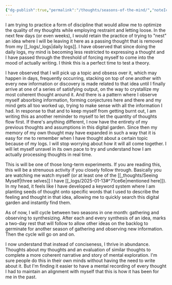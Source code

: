 ```yaml
---
{"dg-publish":true,"permalink":"/thoughts/seasons-of-the-mind/","noteIcon":"","created":"2025-01-20"}
---
```


I am trying to practice a form of discipline that would allow me to optimize the quality of my thoughts while employing restraint and letting loose. In the next few days (or even weeks), I would retain the practice of trying to "nest" an idea where I will be leaving it here as a passing thought that is removed from my [[_logs/_logs\|daily logs]]. I have observed that since doing the daily logs, my mind is becoming less restricted to expressing a thought and I have passed through the threshold of forcing myself to come into the mood of actually writing. I think this is a perfect time to test a theory.

I have observed that I will pick up a topic and obsess over it, which may happen in days, frequently occurring, stacking on top of one another with every new information or discovery is made related to that idea until I finally arrive at one of a series of satisfying output, on the way to crystallize my most coherent thought around it. And there is a pattern where I observe myself absorbing information, forming conjectures here and there and my mind gets all too worked up, trying to make sense with all the information I had. In response to that and to keep myself from getting burnt out, I am writing this as another reminder to myself to let the quantity of thoughts flow first. If there's anything different, I now have the entirety of my previous thoughts and assumptions in this digital garden. Since then my memory of my own thought may have expanded in such a way that it is easy for me to remember when I have thought about a certain topic because of my logs. I will stop worrying about how it will all come together. I will let myself unravel in its own pace to try and understand how I am actually processing thoughts in real time.

This is will be one of those long-term experiments. If you are reading this, this will be a strenuous activity if you closely follow through. Basically you are watching me watch myself (or at least one of the [[_thoughts/Seeing Myself\|three selves]] I have [[_logs/2025-01-13#^71ce6e\|mentioned here]]). In my head, it feels like I have developed a keyword system where I am planting seeds of thought onto specific words that I used to describe the feeling and thought in that idea, allowing me to quickly search this digital garden and instantly find them.

As of now, I will cycle between two seasons in one month: gathering and observing to synthesizing. After each and every synthesis of an idea, marks a two-day rest that will follow to allow other ideas on the backlog to germinate for another season of gathering and observing new information. Then the cycle will go on and on.

I now understand that instead of conciseness, I thrive in abundance. Thoughts about my thoughts and an evaluation of similar thoughts to complete a more coherent narrative and story of mental exploration. I'm sure people do this in their own minds without having the need to write about it. But I'm finding it easier to have a mental recording of every thought I had to maintain an alignment with myself that this is how it has been for me in the past.